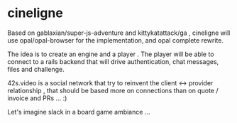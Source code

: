 # cineligne
Based on gablaxian/super-js-adventure and kittykatattack/ga , cineligne will use opal/opal-browser for the implementation, and opal complete rewrite.

The idea is to create an engine and a player . The player will be able to connect to a rails backend that will drive authentication, chat messages, files and challenge.

42s.video is a social network that try to reinvent the client <-> provider relationship , that should be based more on connections than on quote / invoice and PRs ... :) 

Let's imagine slack in a board game ambiance ...
